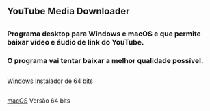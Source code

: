 ## YouTube Media Downloader
##
### Programa desktop para Windows e macOS e que permite baixar vídeo e áudio de link do YouTube.
### O programa vai tentar baixar a melhor qualidade possível.
##
[Windows](https://drive.google.com/file/d/1bFobF6g9BrMgPa69NZ-TPlfAgraQZugH/view?usp=share_link)
   Instalador de 64 bits
##
[macOS](https://drive.google.com/file/d/1dR26D6NmvVI0tyzra16dVc0rVpyLr42D/view?usp=share_link)
   Versão 64 bits

